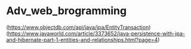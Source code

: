 # Adv_web_brogramming
(https://www.objectdb.com/api/java/jpa/EntityTransaction)
(https://www.javaworld.com/article/3373652/java-persistence-with-jpa-and-hibernate-part-1-entities-and-relationships.html?page=4)
